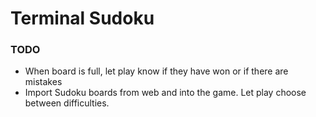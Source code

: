 # Terminal Sudoku

### TODO
- When board is full, let play know if they have won or
    if there are mistakes
- Import Sudoku boards from web and into the game. Let play choose
    between difficulties.
